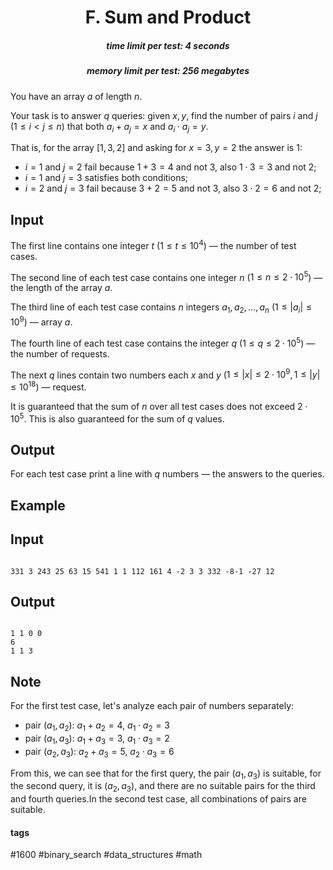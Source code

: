 <h1 style='text-align: center;'> F. Sum and Product</h1>

<h5 style='text-align: center;'>time limit per test: 4 seconds</h5>
<h5 style='text-align: center;'>memory limit per test: 256 megabytes</h5>

You have an array $a$ of length $n$.

Your task is to answer $q$ queries: given $x,y$, find the number of pairs $i$ and $j$ ($1 \le i < j \le n$) that both $a_i + a_j = x$ and $a_i \cdot a_j = y$.

That is, for the array $[1,3,2]$ and asking for $x=3,y=2$ the answer is $1$: 

* $i=1$ and $j=2$ fail because $1 + 3 = 4$ and not $3,$ also $1 \cdot 3=3$ and not $2$;
* $i=1$ and $j=3$ satisfies both conditions;
* $i=2$ and $j=3$ fail because $3 + 2 = 5$ and not $3,$ also $3 \cdot 2=6$ and not $2$;
## Input

The first line contains one integer $t$ ($1\le t\le 10^4$) — the number of test cases.

The second line of each test case contains one integer $n$ ($1 \le n \le 2\cdot 10^5$) — the length of the array $a$.

The third line of each test case contains $n$ integers $a_1,a_2,\dots,a_n$ ($1 \le |a_i| \le 10^9$) — array $a$.

The fourth line of each test case contains the integer $q$ ($1 \le q \le 2\cdot 10^5$) — the number of requests.

The next $q$ lines contain two numbers each $x$ and $y$ ($1 \le |x|\le 2\cdot 10^9,1\le |y|\le 10^{18}$) — request.

It is guaranteed that the sum of $n$ over all test cases does not exceed $2\cdot 10^5$. This is also guaranteed for the sum of $q$ values.

## Output

For each test case print a line with $q$ numbers — the answers to the queries.

## Example

## Input


```

331 3 243 25 63 15 541 1 1 112 161 4 -2 3 3 332 -8-1 -27 12
```
## Output


```

1 1 0 0 
6 
1 1 3 

```
## Note

For the first test case, let's analyze each pair of numbers separately: 

* pair $(a_1,a_2)$: $a_1 + a_2 = 4$, $a_1 \cdot a_2 = 3$
* pair $(a_1,a_3)$: $a_1 + a_3 = 3$, $a_1 \cdot a_3 = 2$
* pair $(a_2,a_3)$: $a_2 + a_3 = 5$, $a_2 \cdot a_3 = 6$

 From this, we can see that for the first query, the pair $(a_1,a_3)$ is suitable, for the second query, it is $(a_2,a_3)$, and there are no suitable pairs for the third and fourth queries.In the second test case, all combinations of pairs are suitable.



#### tags 

#1600 #binary_search #data_structures #math 